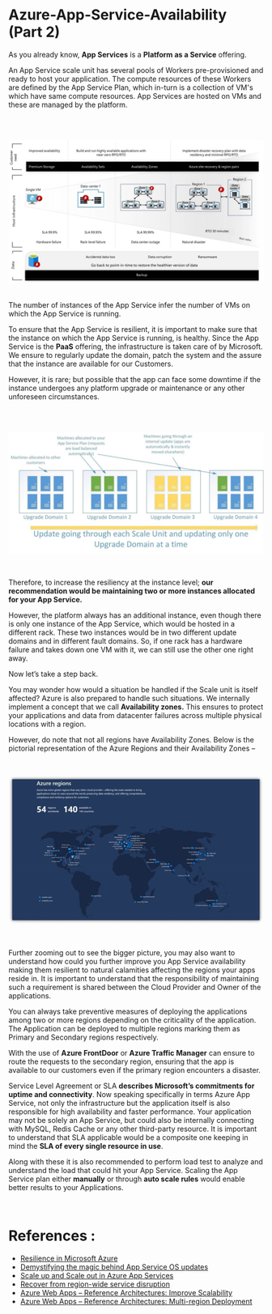 # Azure-App-Service-Availability (Part 2)

As you already know, **App Services** is a **Platform as a Service** offering.
 
An App Service scale unit has several pools of Workers pre-provisioned and ready to host your application. The compute resources of these Workers are defined by the App Service Plan, which in-turn is a collection of VM's which have same compute resources. App Services are hosted on VMs and these are managed by the platform.

<br />
<br />


![overview](./media/overview.png) 

<br />
The number of instances of the App Service infer the number of VMs on which the App Service is running.
 
To ensure that the App Service is resilient, it is important to make sure that the instance on which the App Service is running, is healthy. Since the App Service is the **PaaS** offering, the infrastructure is taken care of by Microsoft. We ensure to regularly update the domain, patch the system and the assure that the instance are available for our Customers.
 
However, it is rare; but possible that the app can face some downtime if the instance undergoes any platform upgrade or maintenance or any other unforeseen circumstances.

<br />
<br />

![Upgrade Domains](./media/update.png)

<br />

Therefore, to increase the resiliency at the instance level; **our recommendation would be maintaining two or more instances allocated for your App Service.**
 
However, the platform always has an additional instance, even though there is only one instance of the App Service, which would be hosted in a different rack. These two instances would be in two different update domains and in different fault domains. So, if one rack has a hardware failure and takes down one VM with it, we can still use the other one right away. 
  
Now let’s take a step back.

You may wonder how would a situation be handled if the Scale unit is itself affected? Azure is also prepared to handle such situations. We internally implement a concept that we call **Availability zones.** This ensures to protect your applications and data from datacenter failures across multiple physical locations with a region.
 
However, do note that not all regions have Availability Zones. Below is the pictorial representation of the Azure Regions and their Availability Zones – 

<br />

![Azure Regions](./media/azureRegions.png)

<br />

Further zooming out to see the bigger picture, you may also want to understand how could you further improve you App Service availability making them resilient to natural calamities affecting the regions your apps reside in. It is important to understand that the responsibility of maintaining such a requirement is shared between the Cloud Provider and Owner of the applications.
 
You can always take preventive measures of deploying the applications among two or more regions depending on the criticality of the application. The Application can be deployed to multiple regions marking them as Primary and Secondary regions respectively. 


With the use of **Azure FrontDoor** or **Azure Traffic Manager** can ensure to route the requests to the secondary region, ensuring that the app is available to our customers even if the primary region encounters a disaster.
  
Service Level Agreement or SLA **describes Microsoft’s commitments for uptime and connectivity**. Now speaking specifically in terms Azure App Service, not only the infrastructure but the application itself is also responsible for high availability and faster performance. Your application may not be solely an App Service, but could also be internally connecting with MySQL, Redis Cache or any other third-party resource. It is important to understand that SLA applicable would be a composite one keeping in mind the **SLA of every single resource in use**.

Along with these it is also recommended to perform load test to analyze and understand the load that could hit your App Service. Scaling the App Service plan either **manually** or through **auto scale rules** would enable better results to your Applications.

<br />


# References :

* [Resilience in Microsoft Azure](https://azure.microsoft.com/mediahandler/files/resourcefiles/resilience-in-azure-whitepaper/Resilience%20in%20Azure.pdf)
* [Demystifying the magic behind App Service OS updates](https://azure.github.io/AppService/2018/01/18/Demystifying-the-magic-behind-App-Service-OS-updates.html)
* [Scale up and Scale out  in Azure App Services](https://azure.microsoft.com/en-in/blog/scaling-up-and-scaling-out-in-windows-azure-web-sites/)
* [Recover from region-wide service disruption](https://docs.microsoft.com/en-us/azure/architecture/resiliency/recovery-loss-azure-region#app-service)
* [Azure Web Apps – Reference Architectures: Improve Scalability](https://docs.microsoft.com/en-us/azure/architecture/reference-architectures/app-service-web-app/scalable-web-app)
* [Azure Web Apps – Reference Architectures: Multi-region Deployment](https://docs.microsoft.com/en-us/azure/architecture/reference-architectures/app-service-web-app/multi-region)
